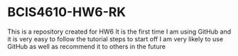 # BCIS4610-HW6-RK
This is a repository created for HW6
It is the first time I am using GitHub and it is very easy to follow the tutorial steps to start off
I am very likely to use GitHub as well as recommend it to others in the future 
